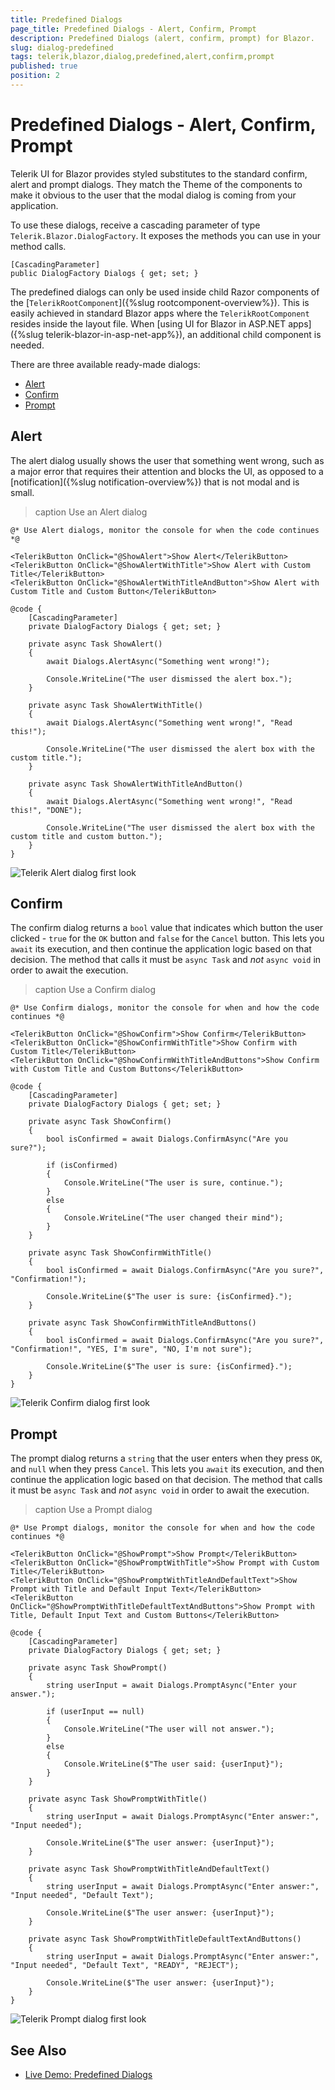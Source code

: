 ```yaml
---
title: Predefined Dialogs
page_title: Predefined Dialogs - Alert, Confirm, Prompt
description: Predefined Dialogs (alert, confirm, prompt) for Blazor.
slug: dialog-predefined
tags: telerik,blazor,dialog,predefined,alert,confirm,prompt
published: true
position: 2
---
```


# Predefined Dialogs - Alert, Confirm, Prompt

Telerik UI for Blazor provides styled substitutes to the standard confirm, alert and prompt dialogs. They match the Theme of the components to make it obvious to the user that the modal dialog is coming from your application.

To use these dialogs, receive a cascading parameter of type `Telerik.Blazor.DialogFactory`. It exposes the methods you can use in your method calls.

<div class="skip-repl"></div>

````CSHTML
[CascadingParameter]
public DialogFactory Dialogs { get; set; }
````

The predefined dialogs can only be used inside child Razor components of the [`TelerikRootComponent`]({%slug rootcomponent-overview%}). This is easily achieved in standard Blazor apps where the `TelerikRootComponent` resides inside the layout file. When [using UI for Blazor in ASP.NET apps]({%slug telerik-blazor-in-asp-net-app%}), an additional child component is needed.

There are three available ready-made dialogs:

* [Alert](#alert)
* [Confirm](#confirm)
* [Prompt](#prompt)

## Alert

The alert dialog usually shows the user that something went wrong, such as a major error that requires their attention and blocks the UI, as opposed to a [notification]({%slug notification-overview%}) that is not modal and is small.

>caption Use an Alert dialog

````CSHTML
@* Use Alert dialogs, monitor the console for when the code continues *@

<TelerikButton OnClick="@ShowAlert">Show Alert</TelerikButton>
<TelerikButton OnClick="@ShowAlertWithTitle">Show Alert with Custom Title</TelerikButton>
<TelerikButton OnClick="@ShowAlertWithTitleAndButton">Show Alert with Custom Title and Custom Button</TelerikButton>

@code {
    [CascadingParameter]
    private DialogFactory Dialogs { get; set; }

    private async Task ShowAlert()
    {
        await Dialogs.AlertAsync("Something went wrong!");

        Console.WriteLine("The user dismissed the alert box.");
    }

    private async Task ShowAlertWithTitle()
    {
        await Dialogs.AlertAsync("Something went wrong!", "Read this!");

        Console.WriteLine("The user dismissed the alert box with the custom title.");
    }
    
    private async Task ShowAlertWithTitleAndButton()
    {
        await Dialogs.AlertAsync("Something went wrong!", "Read this!", "DONE");

        Console.WriteLine("The user dismissed the alert box with the custom title and custom button.");
    }
}
````

![Telerik Alert dialog first look](images/alert-first-look.gif)

## Confirm

The confirm dialog returns a `bool` value that indicates which button the user clicked - `true` for the `OK` button and `false` for the `Cancel` button. This lets you `await` its execution, and then continue the application logic based on that decision. The method that calls it must be `async Task` and *not* `async void` in order to await the execution.

>caption Use a Confirm dialog

````CSHTML
@* Use Confirm dialogs, monitor the console for when and how the code continues *@

<TelerikButton OnClick="@ShowConfirm">Show Confirm</TelerikButton>
<TelerikButton OnClick="@ShowConfirmWithTitle">Show Confirm with Custom Title</TelerikButton>
<TelerikButton OnClick="@ShowConfirmWithTitleAndButtons">Show Confirm with Custom Title and Custom Buttons</TelerikButton>

@code {
    [CascadingParameter]
    private DialogFactory Dialogs { get; set; }

    private async Task ShowConfirm()
    {
        bool isConfirmed = await Dialogs.ConfirmAsync("Are you sure?");

        if (isConfirmed)
        {
            Console.WriteLine("The user is sure, continue.");
        }
        else
        {
            Console.WriteLine("The user changed their mind");
        }
    }

    private async Task ShowConfirmWithTitle()
    {
        bool isConfirmed = await Dialogs.ConfirmAsync("Are you sure?", "Confirmation!");

        Console.WriteLine($"The user is sure: {isConfirmed}.");
    }
    
    private async Task ShowConfirmWithTitleAndButtons()
    {
        bool isConfirmed = await Dialogs.ConfirmAsync("Are you sure?", "Confirmation!", "YES, I'm sure", "NO, I'm not sure");

        Console.WriteLine($"The user is sure: {isConfirmed}.");
    }
}
````

![Telerik Confirm dialog first look](images/confirm-first-look.gif)


## Prompt

The prompt dialog returns a `string` that the user enters when they press `OK`, and `null` when they press `Cancel`. This lets you `await` its execution, and then continue the application logic based on that decision. The method that calls it must be `async Task` and *not* `async void` in order to await the execution.

>caption Use a Prompt dialog

````CSHTML
@* Use Prompt dialogs, monitor the console for when and how the code continues *@

<TelerikButton OnClick="@ShowPrompt">Show Prompt</TelerikButton>
<TelerikButton OnClick="@ShowPromptWithTitle">Show Prompt with Custom Title</TelerikButton>
<TelerikButton OnClick="@ShowPromptWithTitleAndDefaultText">Show Prompt with Title and Default Input Text</TelerikButton>
<TelerikButton OnClick="@ShowPromptWithTitleDefaultTextAndButtons">Show Prompt with Title, Default Input Text and Custom Buttons</TelerikButton>

@code {
    [CascadingParameter]
    private DialogFactory Dialogs { get; set; }

    private async Task ShowPrompt()
    {
        string userInput = await Dialogs.PromptAsync("Enter your answer.");

        if (userInput == null)
        {
            Console.WriteLine("The user will not answer.");
        }
        else
        {
            Console.WriteLine($"The user said: {userInput}");
        }
    }

    private async Task ShowPromptWithTitle()
    {
        string userInput = await Dialogs.PromptAsync("Enter answer:", "Input needed");

        Console.WriteLine($"The user answer: {userInput}");
    }

    private async Task ShowPromptWithTitleAndDefaultText()
    {
        string userInput = await Dialogs.PromptAsync("Enter answer:", "Input needed", "Default Text");

        Console.WriteLine($"The user answer: {userInput}");
    }
    
    private async Task ShowPromptWithTitleDefaultTextAndButtons()
    {
        string userInput = await Dialogs.PromptAsync("Enter answer:", "Input needed", "Default Text", "READY", "REJECT");

        Console.WriteLine($"The user answer: {userInput}");
    }
}
````

![Telerik Prompt dialog first look](images/prompt-first-look.gif)


## See Also

* [Live Demo: Predefined Dialogs](https://demos.telerik.com/blazor-ui/dialog/predefined-dialogs)

